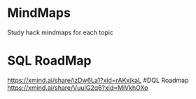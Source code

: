 # MindMaps
Study hack mindmaps for each topic
# SQL RoadMap
https://xmind.ai/share/izDw6La1?xid=rAKxjkaL
#DQL Roadmap
https://xmind.ai/share/VuuIG2q6?xid=MiVkhOXo
